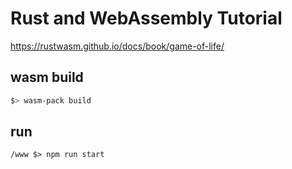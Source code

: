 # Rust and WebAssembly Tutorial

https://rustwasm.github.io/docs/book/game-of-life/

## wasm build

```bash
$> wasm-pack build
```

## run

```
/www $> npm run start
```
